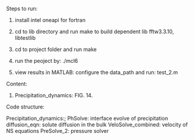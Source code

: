 Steps to run:

1. install intel oneapi for fortran 

2. cd to lib directory and run make to build dependent lib
   fftw3.3.10, libtestlib

3. cd to project folder and run make

4. run the peoject by:  ./mcl6

5. view results in MATLAB:  configure the data_path and run: test_2.m 



Content:

1. Precipitation_dynamics: FIG. 14. 



Code structure:

Precipitation_dynamics:;
PhSolve: interface evolve of precipitation
diffusion_eqn: solute diffusion in the bulk
VeloSolve_combined: velocity of NS equations
PreSolve_2: pressure solver
